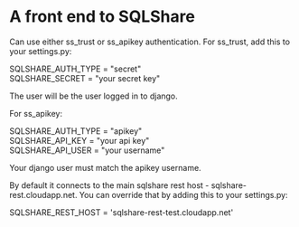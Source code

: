 A front end to SQLShare
========

Can use either ss_trust or ss_apikey authentication.  For ss_trust, add this to your settings.py:

SQLSHARE_AUTH_TYPE = "secret"            
SQLSHARE_SECRET = "your secret key"  

The user will be the user logged in to django.

For ss_apikey:

SQLSHARE_AUTH_TYPE = "apikey"                                                                            
SQLSHARE_API_KEY = "your api key"                                                    
SQLSHARE_API_USER = "your username"  


Your django user must match the apikey username.

By default it connects to the main sqlshare rest host - sqlshare-rest.cloudapp.net.  You can override that by adding this to your settings.py:

SQLSHARE_REST_HOST = 'sqlshare-rest-test.cloudapp.net' 
